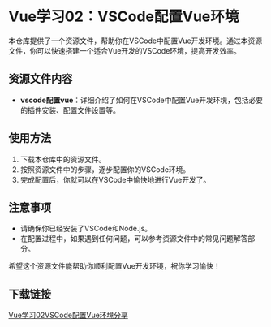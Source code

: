 # Vue学习02：VSCode配置Vue环境

本仓库提供了一个资源文件，帮助你在VSCode中配置Vue开发环境。通过本资源文件，你可以快速搭建一个适合Vue开发的VSCode环境，提高开发效率。

## 资源文件内容

- **vscode配置vue**：详细介绍了如何在VSCode中配置Vue开发环境，包括必要的插件安装、配置文件设置等。

## 使用方法

1. 下载本仓库中的资源文件。
2. 按照资源文件中的步骤，逐步配置你的VSCode环境。
3. 完成配置后，你就可以在VSCode中愉快地进行Vue开发了。

## 注意事项

- 请确保你已经安装了VSCode和Node.js。
- 在配置过程中，如果遇到任何问题，可以参考资源文件中的常见问题解答部分。

希望这个资源文件能帮助你顺利配置Vue开发环境，祝你学习愉快！

## 下载链接

[Vue学习02VSCode配置Vue环境分享](https://pan.quark.cn/s/9d0255a75af0)